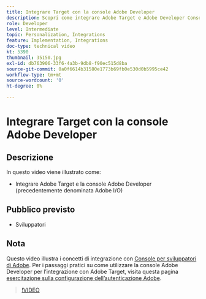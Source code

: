 ```yaml
---
title: Integrare Target con la console Adobe Developer
description: Scopri come integrare Adobe Target e Adobe Developer Console.
role: Developer
level: Intermediate
topic: Personalization, Integrations
feature: Implementation, Integrations
doc-type: technical video
kt: 5390
thumbnail: 35150.jpg
exl-id: db763906-33f6-4a3b-9db8-f90ec515d8ba
source-git-commit: 0a0f6614b31580e1773b69fb0e530d0b5995ce42
workflow-type: tm+mt
source-wordcount: '0'
ht-degree: 0%

---
```


# Integrare Target con la console Adobe Developer

## Descrizione

In questo video viene illustrato come:

* Integrare Adobe Target e la console Adobe Developer (precedentemente denominata Adobe I/O)

## Pubblico previsto

* Sviluppatori

## Nota

Questo video illustra i concetti di integrazione con [Console per sviluppatori di Adobe](https://developer.adobe.com/developer-console/). Per i passaggi pratici su come utilizzare la console Adobe Developer per l’integrazione con Adobe Target, visita questa pagina [esercitazione sulla configurazione dell’autenticazione Adobe](https://experienceleague.adobe.com/docs/target-learn/tutorials/apis/configure-io-target-integration.html?lang=en).

>[!VIDEO](https://video.tv.adobe.com/v/35150/?quality=12)
